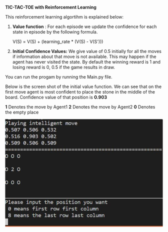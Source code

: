 **TIC-TAC-TOE with Reinforcement Learning**

This reinforcement learning algortihm is explained below:

1. **Value function** : For each episode we update the confidence for each state in episode by the following formula.

    V(S) = V(S) + (learning_rate * (V(S) - V(S'))) 

2. **Initial Confidence Values:** We give value of 0.5 initially for all the moves if information about that move is not available. This may happen if the agent has never visited the state. By default the winning reward is 1 and losing reward is 0, 0.5 if the game results in draw.
   
You can run the progam by running the Main.py file.

Below is the screen shot of the initial value function. We can see that on the first move agent is most confident to place the stone in the middle of the board. Confidence value of that position is **0.903**

**1** Denotes the move by Agent1
**2** Denotes the move by Agent2
**0** Denotes the empty place

![Value Function](https://github.com/gurjaspalbedi/reinforcement-learning/blob/master/tic-tac-toe/initial_confidence.JPG?raw=true)

